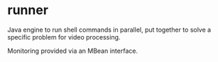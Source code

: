 # runner
Java engine to run shell commands in parallel, put together to solve a specific problem for video processing.  

Monitoring provided via an MBean interface.

